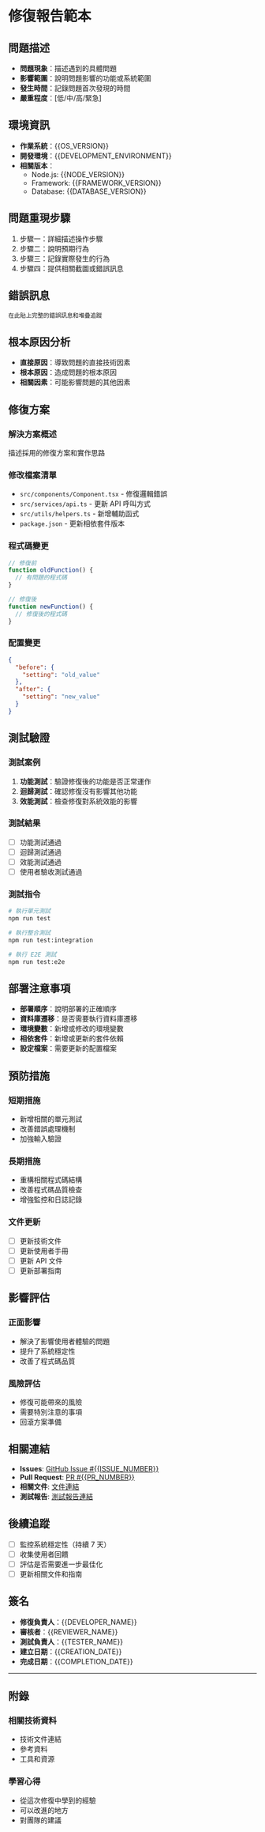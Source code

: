 # 修復報告範本

## 問題描述
- **問題現象**：描述遇到的具體問題
- **影響範圍**：說明問題影響的功能或系統範圍
- **發生時間**：記錄問題首次發現的時間
- **嚴重程度**：[低/中/高/緊急]

## 環境資訊
- **作業系統**：{{OS_VERSION}}
- **開發環境**：{{DEVELOPMENT_ENVIRONMENT}}
- **相關版本**：
  - Node.js: {{NODE_VERSION}}
  - Framework: {{FRAMEWORK_VERSION}}
  - Database: {{DATABASE_VERSION}}

## 問題重現步驟
1. 步驟一：詳細描述操作步驟
2. 步驟二：說明預期行為
3. 步驟三：記錄實際發生的行為
4. 步驟四：提供相關截圖或錯誤訊息

## 錯誤訊息
```
在此貼上完整的錯誤訊息和堆疊追蹤
```

## 根本原因分析
- **直接原因**：導致問題的直接技術因素
- **根本原因**：造成問題的根本原因
- **相關因素**：可能影響問題的其他因素

## 修復方案
### 解決方案概述
描述採用的修復方案和實作思路

### 修改檔案清單
- `src/components/Component.tsx` - 修復邏輯錯誤
- `src/services/api.ts` - 更新 API 呼叫方式
- `src/utils/helpers.ts` - 新增輔助函式
- `package.json` - 更新相依套件版本

### 程式碼變更
```typescript
// 修復前
function oldFunction() {
  // 有問題的程式碼
}

// 修復後
function newFunction() {
  // 修復後的程式碼
}
```

### 配置變更
```json
{
  "before": {
    "setting": "old_value"
  },
  "after": {
    "setting": "new_value"
  }
}
```

## 測試驗證
### 測試案例
1. **功能測試**：驗證修復後的功能是否正常運作
2. **迴歸測試**：確認修復沒有影響其他功能
3. **效能測試**：檢查修復對系統效能的影響

### 測試結果
- [ ] 功能測試通過
- [ ] 迴歸測試通過
- [ ] 效能測試通過
- [ ] 使用者驗收測試通過

### 測試指令
```bash
# 執行單元測試
npm run test

# 執行整合測試
npm run test:integration

# 執行 E2E 測試
npm run test:e2e
```

## 部署注意事項
- **部署順序**：說明部署的正確順序
- **資料庫遷移**：是否需要執行資料庫遷移
- **環境變數**：新增或修改的環境變數
- **相依套件**：新增或更新的套件依賴
- **設定檔案**：需要更新的配置檔案

## 預防措施
### 短期措施
- 新增相關的單元測試
- 改善錯誤處理機制
- 加強輸入驗證

### 長期措施
- 重構相關程式碼結構
- 改善程式碼品質檢查
- 增強監控和日誌記錄

### 文件更新
- [ ] 更新技術文件
- [ ] 更新使用者手冊
- [ ] 更新 API 文件
- [ ] 更新部署指南

## 影響評估
### 正面影響
- 解決了影響使用者體驗的問題
- 提升了系統穩定性
- 改善了程式碼品質

### 風險評估
- 修復可能帶來的風險
- 需要特別注意的事項
- 回滾方案準備

## 相關連結
- **Issues**: [GitHub Issue #{{ISSUE_NUMBER}}]({{GITHUB_REPO_URL}}/issues/{{ISSUE_NUMBER}})
- **Pull Request**: [PR #{{PR_NUMBER}}]({{GITHUB_REPO_URL}}/pull/{{PR_NUMBER}})
- **相關文件**: [文件連結]({{DOCUMENTATION_URL}})
- **測試報告**: [測試報告連結]({{TEST_REPORT_URL}})

## 後續追蹤
- [ ] 監控系統穩定性（持續 7 天）
- [ ] 收集使用者回饋
- [ ] 評估是否需要進一步最佳化
- [ ] 更新相關文件和指南

## 簽名
- **修復負責人**：{{DEVELOPER_NAME}}
- **審核者**：{{REVIEWER_NAME}}
- **測試負責人**：{{TESTER_NAME}}
- **建立日期**：{{CREATION_DATE}}
- **完成日期**：{{COMPLETION_DATE}}

---

## 附錄
### 相關技術資料
- 技術文件連結
- 參考資料
- 工具和資源

### 學習心得
- 從這次修復中學到的經驗
- 可以改進的地方
- 對團隊的建議
